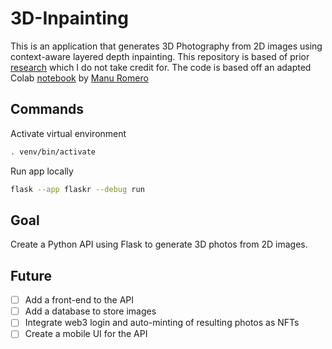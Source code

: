 # 3D-Inpainting

This is an application that generates 3D Photography from 2D images using context-aware layered depth inpainting. This repository is based of prior [research](https://shihmengli.github.io/3D-Photo-Inpainting/) which I do not take credit for. The code is based off an adapted Colab [notebook](https://colab.research.google.com/github/mrm8488/shared_colab_notebooks/blob/master/3D_Photo_Inpainting_multiple_download.ipynb#scrollTo=IY-s3ZpHBeAU) by [Manu Romero](https://twitter.com/mrm8488)

## Commands

Activate virtual environment 
```bash
. venv/bin/activate
```

Run app locally
```bash
flask --app flaskr --debug run
```

## Goal

Create a Python API using Flask to generate 3D photos from 2D images.

## Future

- [ ] Add a front-end to the API
- [ ] Add a database to store images
- [ ] Integrate web3 login and auto-minting of resulting photos as NFTs
- [ ] Create a mobile UI for the API
